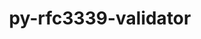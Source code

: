 ---
title: "py-rfc3339-validator"
layout: cache
categories: [package, develop]
meta: {"compilers": ["gcc@=11.1.0", "gcc@=11.4.0", "gcc@=9.4.0", "oneapi@=2024.2.1"], "num_specs": 38, "num_specs_by_stack": {"data-vis-sdk": 7, "e4s": 7, "e4s-neoverse-v2": 7, "e4s-neoverse_v1": 2, "e4s-oneapi": 14, "e4s-power": 1, "root": 38}, "oss": ["ubuntu20.04", "ubuntu22.04"], "platforms": ["linux"], "stacks": ["data-vis-sdk", "e4s", "e4s-neoverse-v2", "e4s-neoverse_v1", "e4s-oneapi", "e4s-power", "root"], "targets": ["neoverse_v1", "neoverse_v2", "ppc64le", "x86_64_v3"], "versions": ["0.1.4"]}
spec_details: [{"compiler": "oneapi@=2024.2.1", "hash": "23kmxbwykato6r5cu7k2pwxuv5bhn7io", "os": "ubuntu22.04", "platform": "linux", "size": "-", "stacks": ["e4s-oneapi", "root"], "target": "x86_64_v3", "variants": ["build_system=python_pip"], "versions": ["0.1.4"]}, {"compiler": "gcc@=11.4.0", "hash": "2odog4nqjsursexgqoz6f4l5pyxzzerq", "os": "ubuntu22.04", "platform": "linux", "size": "-", "stacks": ["e4s-neoverse-v2", "root"], "target": "neoverse_v2", "variants": ["build_system=python_pip"], "versions": ["0.1.4"]}, {"compiler": "gcc@=11.1.0", "hash": "2rezjahl6gpcggzhtvgmcgkiw7udeeng", "os": "ubuntu20.04", "platform": "linux", "size": "-", "stacks": ["data-vis-sdk", "root"], "target": "x86_64_v3", "variants": ["build_system=python_pip"], "versions": ["0.1.4"]}, {"compiler": "gcc@=11.4.0", "hash": "2ze3ylfczizbcmxdt5y7u5awrcw4w2ya", "os": "ubuntu22.04", "platform": "linux", "size": "-", "stacks": ["e4s", "root"], "target": "x86_64_v3", "variants": ["build_system=python_pip"], "versions": ["0.1.4"]}, {"compiler": "gcc@=11.4.0", "hash": "526gxbrrukj5fhwauviuvsbdk6xqw6zd", "os": "ubuntu22.04", "platform": "linux", "size": "-", "stacks": ["e4s-neoverse-v2", "root"], "target": "neoverse_v2", "variants": ["build_system=python_pip"], "versions": ["0.1.4"]}, {"compiler": "gcc@=11.4.0", "hash": "7sfrym6zw34as7c7v5gei44uzwlcjiy3", "os": "ubuntu22.04", "platform": "linux", "size": "-", "stacks": ["e4s", "root"], "target": "x86_64_v3", "variants": ["build_system=python_pip"], "versions": ["0.1.4"]}, {"compiler": "gcc@=11.4.0", "hash": "cix2nrmuoz3x5a3adqdm63f75xwtssty", "os": "ubuntu22.04", "platform": "linux", "size": "-", "stacks": ["e4s-neoverse-v2", "root"], "target": "neoverse_v2", "variants": ["build_system=python_pip"], "versions": ["0.1.4"]}, {"compiler": "gcc@=11.4.0", "hash": "dcwqdtac3xa633kk5jmgp4px2kn4bbps", "os": "ubuntu22.04", "platform": "linux", "size": "-", "stacks": ["e4s", "root"], "target": "x86_64_v3", "variants": ["build_system=python_pip"], "versions": ["0.1.4"]}, {"compiler": "gcc@=11.1.0", "hash": "ds33gzkj4eeiiazaw6vlb63t5oarvuma", "os": "ubuntu20.04", "platform": "linux", "size": "-", "stacks": ["data-vis-sdk", "root"], "target": "x86_64_v3", "variants": ["build_system=python_pip"], "versions": ["0.1.4"]}, {"compiler": "oneapi@=2024.2.1", "hash": "ef2hksemvkzocj7s64mpovtvg2ezoom2", "os": "ubuntu22.04", "platform": "linux", "size": "-", "stacks": ["e4s-oneapi", "root"], "target": "x86_64_v3", "variants": ["build_system=python_pip"], "versions": ["0.1.4"]}, {"compiler": "oneapi@=2024.2.1", "hash": "ekf2gcamufzr3j5cwfcccsolhgbac5l3", "os": "ubuntu22.04", "platform": "linux", "size": "-", "stacks": ["e4s-oneapi", "root"], "target": "x86_64_v3", "variants": ["build_system=python_pip"], "versions": ["0.1.4"]}, {"compiler": "gcc@=11.1.0", "hash": "fdfltagdfcbqq4gijiq55eqzqa4xyu6i", "os": "ubuntu20.04", "platform": "linux", "size": "-", "stacks": ["data-vis-sdk", "root"], "target": "x86_64_v3", "variants": ["build_system=python_pip"], "versions": ["0.1.4"]}, {"compiler": "gcc@=11.4.0", "hash": "fjrjm4jfq5mibslshexootwzmf52dmdq", "os": "ubuntu22.04", "platform": "linux", "size": "-", "stacks": ["e4s-neoverse-v2", "root"], "target": "neoverse_v2", "variants": ["build_system=python_pip"], "versions": ["0.1.4"]}, {"compiler": "gcc@=11.4.0", "hash": "gtqfc6snspoby5c4bm3jn3unleeijhmo", "os": "ubuntu22.04", "platform": "linux", "size": "-", "stacks": ["e4s-neoverse-v2", "root"], "target": "neoverse_v2", "variants": ["build_system=python_pip"], "versions": ["0.1.4"]}, {"compiler": "oneapi@=2024.2.1", "hash": "hmcza2vn6mr7wrrwyy4cui2uege6oixg", "os": "ubuntu22.04", "platform": "linux", "size": "-", "stacks": ["e4s-oneapi", "root"], "target": "x86_64_v3", "variants": ["build_system=python_pip"], "versions": ["0.1.4"]}, {"compiler": "oneapi@=2024.2.1", "hash": "jha6bf5pguwl3wkxrwnvmj2wrumtmbca", "os": "ubuntu22.04", "platform": "linux", "size": "-", "stacks": ["e4s-oneapi", "root"], "target": "x86_64_v3", "variants": ["build_system=python_pip"], "versions": ["0.1.4"]}, {"compiler": "oneapi@=2024.2.1", "hash": "jtwlvcw5bb4yky5xlsyqc6ungf7ehvn5", "os": "ubuntu22.04", "platform": "linux", "size": "-", "stacks": ["e4s-oneapi", "root"], "target": "x86_64_v3", "variants": ["build_system=python_pip"], "versions": ["0.1.4"]}, {"compiler": "gcc@=9.4.0", "hash": "l6n77ambrpppjzjmhcdaidjppsxtlryc", "os": "ubuntu20.04", "platform": "linux", "size": "-", "stacks": ["e4s-power", "root"], "target": "ppc64le", "variants": ["build_system=python_pip"], "versions": ["0.1.4"]}, {"compiler": "oneapi@=2024.2.1", "hash": "lckwa57mbncdgmuztqlwnhrtn6nlcevt", "os": "ubuntu22.04", "platform": "linux", "size": "-", "stacks": ["e4s-oneapi", "root"], "target": "x86_64_v3", "variants": ["build_system=python_pip"], "versions": ["0.1.4"]}, {"compiler": "gcc@=11.4.0", "hash": "ncm3aw2ps2wusihffls6fzebv3hfpwak", "os": "ubuntu22.04", "platform": "linux", "size": "-", "stacks": ["e4s-neoverse_v1", "root"], "target": "neoverse_v1", "variants": ["build_system=python_pip"], "versions": ["0.1.4"]}, {"compiler": "gcc@=11.1.0", "hash": "oar5hlvfz57ceqgas4zglbl5zq4fjsxk", "os": "ubuntu20.04", "platform": "linux", "size": "-", "stacks": ["data-vis-sdk", "root"], "target": "x86_64_v3", "variants": ["build_system=python_pip"], "versions": ["0.1.4"]}, {"compiler": "oneapi@=2024.2.1", "hash": "p5obtqqcmb3z7lhit2oqsvrshtalzdev", "os": "ubuntu22.04", "platform": "linux", "size": "-", "stacks": ["e4s-oneapi", "root"], "target": "x86_64_v3", "variants": ["build_system=python_pip"], "versions": ["0.1.4"]}, {"compiler": "gcc@=11.4.0", "hash": "pg6ga2be7sbizafeooapyfx45trhdsui", "os": "ubuntu22.04", "platform": "linux", "size": "-", "stacks": ["e4s", "root"], "target": "x86_64_v3", "variants": ["build_system=python_pip"], "versions": ["0.1.4"]}, {"compiler": "gcc@=11.4.0", "hash": "qaqm6iqj34bpdcqfpxdegydf7vk6myeh", "os": "ubuntu22.04", "platform": "linux", "size": "-", "stacks": ["e4s-neoverse-v2", "root"], "target": "neoverse_v2", "variants": ["build_system=python_pip"], "versions": ["0.1.4"]}, {"compiler": "gcc@=11.4.0", "hash": "qkxfqvmzy4hgil4oerq5utt2fnimq2td", "os": "ubuntu22.04", "platform": "linux", "size": "-", "stacks": ["e4s", "root"], "target": "x86_64_v3", "variants": ["build_system=python_pip"], "versions": ["0.1.4"]}, {"compiler": "gcc@=11.4.0", "hash": "qmxqroszqn3b3w37kddkfdwyrhmtod6a", "os": "ubuntu22.04", "platform": "linux", "size": "-", "stacks": ["e4s", "root"], "target": "x86_64_v3", "variants": ["build_system=python_pip"], "versions": ["0.1.4"]}, {"compiler": "oneapi@=2024.2.1", "hash": "qyznl75uljwyq53mmxllbxi2sf4qgcdr", "os": "ubuntu22.04", "platform": "linux", "size": "-", "stacks": ["e4s-oneapi", "root"], "target": "x86_64_v3", "variants": ["build_system=python_pip"], "versions": ["0.1.4"]}, {"compiler": "oneapi@=2024.2.1", "hash": "r4sxsoofpbuetqisixfakoa72vibhxwf", "os": "ubuntu22.04", "platform": "linux", "size": "-", "stacks": ["e4s-oneapi", "root"], "target": "x86_64_v3", "variants": ["build_system=python_pip"], "versions": ["0.1.4"]}, {"compiler": "gcc@=11.4.0", "hash": "txxokptchyy7i2k6r5d74j2vlnzxjh2o", "os": "ubuntu22.04", "platform": "linux", "size": "-", "stacks": ["e4s", "root"], "target": "x86_64_v3", "variants": ["build_system=python_pip"], "versions": ["0.1.4"]}, {"compiler": "gcc@=11.4.0", "hash": "tyyf4ashtk5txbsd2h24shxfa4ugu6b2", "os": "ubuntu22.04", "platform": "linux", "size": "-", "stacks": ["e4s-neoverse-v2", "root"], "target": "neoverse_v2", "variants": ["build_system=python_pip"], "versions": ["0.1.4"]}, {"compiler": "gcc@=11.1.0", "hash": "u7tmghzyx3hkx6lserku7unngyzf7icy", "os": "ubuntu20.04", "platform": "linux", "size": "-", "stacks": ["data-vis-sdk", "root"], "target": "x86_64_v3", "variants": ["build_system=python_pip"], "versions": ["0.1.4"]}, {"compiler": "oneapi@=2024.2.1", "hash": "ucw4rqdz6yu2hweqr54g6wjzt7vvdgqm", "os": "ubuntu22.04", "platform": "linux", "size": "-", "stacks": ["e4s-oneapi", "root"], "target": "x86_64_v3", "variants": ["build_system=python_pip"], "versions": ["0.1.4"]}, {"compiler": "gcc@=11.4.0", "hash": "urv3bsusbmpijehwae4jdok6ee222toq", "os": "ubuntu22.04", "platform": "linux", "size": "-", "stacks": ["e4s-neoverse_v1", "root"], "target": "neoverse_v1", "variants": ["build_system=python_pip"], "versions": ["0.1.4"]}, {"compiler": "oneapi@=2024.2.1", "hash": "uv7ob27ywpkusjave6hv4nckrwtotyxs", "os": "ubuntu22.04", "platform": "linux", "size": "-", "stacks": ["e4s-oneapi", "root"], "target": "x86_64_v3", "variants": ["build_system=python_pip"], "versions": ["0.1.4"]}, {"compiler": "gcc@=11.1.0", "hash": "vxyngh763h2vhw5cxd7qbi4nf7ezrv6t", "os": "ubuntu20.04", "platform": "linux", "size": "-", "stacks": ["data-vis-sdk", "root"], "target": "x86_64_v3", "variants": ["build_system=python_pip"], "versions": ["0.1.4"]}, {"compiler": "oneapi@=2024.2.1", "hash": "w2s2z3kikjixij7eappva3ymigjh3jm4", "os": "ubuntu22.04", "platform": "linux", "size": "-", "stacks": ["e4s-oneapi", "root"], "target": "x86_64_v3", "variants": ["build_system=python_pip"], "versions": ["0.1.4"]}, {"compiler": "gcc@=11.1.0", "hash": "xhgexxh6kteu37hrdxgspszmhljnbnzs", "os": "ubuntu20.04", "platform": "linux", "size": "-", "stacks": ["data-vis-sdk", "root"], "target": "x86_64_v3", "variants": ["build_system=python_pip"], "versions": ["0.1.4"]}, {"compiler": "oneapi@=2024.2.1", "hash": "z2bmpsum47jfztpvo23wdjuuwslpbqcl", "os": "ubuntu22.04", "platform": "linux", "size": "-", "stacks": ["e4s-oneapi", "root"], "target": "x86_64_v3", "variants": ["build_system=python_pip"], "versions": ["0.1.4"]}]
---
